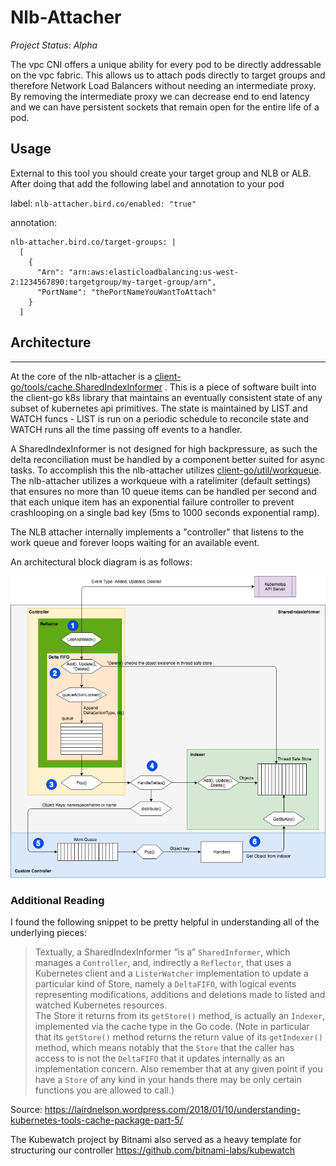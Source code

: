 # Nlb-Attacher

*Project Status: Alpha*

The vpc CNI offers a unique ability for every pod to be directly addressable on the vpc fabric. This allows us to attach pods directly to target groups and therefore Network Load Balancers without needing an intermediate proxy. By removing the intermediate proxy we can decrease end to end latency and we can have persistent sockets that remain open for the entire life of a pod. 


## Usage

External to this tool you should create your target group and NLB or ALB. After doing that add the following label and annotation to your pod

label:
`nlb-attacher.bird.co/enabled: "true"`

annotation:
```
nlb-attacher.bird.co/target-groups: |
  [
    {
      "Arn": "arn:aws:elasticloadbalancing:us-west-2:1234567890:targetgroup/my-target-group/arn", 
      "PortName": "thePortNameYouWantToAttach"
    }
  ]
```
 
## Architecture
---

At the core of the nlb-attacher is a [client-go/tools/cache.SharedIndexInformer](https://godoc.org/k8s.io/client-go/tools/cache#SharedIndexInformer) . This is a piece of software built into the client-go k8s library that maintains an eventually consistent state of any subset of kubernetes api primitives. The state is maintained by LIST and WATCH funcs - LIST is run on a periodic schedule to reconcile state and WATCH runs all the time passing off events to a handler.

A SharedIndexInformer is not designed for high backpressure, as such the delta reconciliation must be handled by a component better suited for async tasks. To accomplish this the nlb-attacher utilizes [client-go/util/workqueue](https://godoc.org/k8s.io/client-go/util/workqueue). The nlb-attacher utilizes a workqueue with a ratelimiter (default settings) that ensures no more than 10 queue items can be handled per second and that each unique item has an exponential failure controller to prevent crashlooping on a single bad key (5ms to 1000 seconds exponential ramp).

The NLB attacher internally implements a "controller" that listens to the work queue and forever loops waiting for an available event.

An architectural block diagram is as follows:

![custom controller workflow](./docs/img/sharedIndexInformer.png)


### Additional Reading

I found the following snippet to be pretty helpful in understanding all of the underlying pieces:

> Textually, a SharedIndexInformer “is a” `SharedInformer`, which manages a `Controller`, and, indirectly a `Reflector`, that uses a Kubernetes client and a `ListerWatcher` implementation to update a particular kind of Store, namely a `DeltaFIFO`, with logical events representing modifications, additions and deletions made to listed and watched Kubernetes resources.  
The Store it returns from its `getStore()` method, is actually an `Indexer`, implemented via the cache type in the Go code.  (Note in particular that its `getStore()` method returns the return value of its `getIndexer()` method, which means notably that the `Store` that the caller has access to is not the `DeltaFIFO` that it updates internally as an implementation concern.  Also remember that at any given point if you have a `Store` of any kind in your hands there may be only certain functions you are allowed to call.)

Source: https://lairdnelson.wordpress.com/2018/01/10/understanding-kubernetes-tools-cache-package-part-5/

The Kubewatch project by Bitnami also served as a heavy template for structuring our controller https://github.com/bitnami-labs/kubewatch

